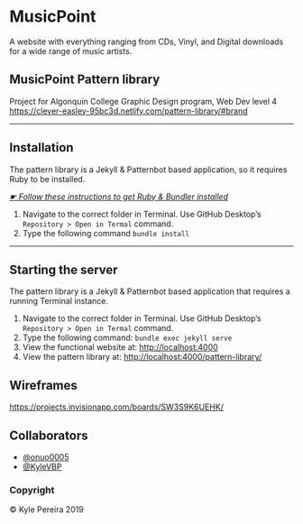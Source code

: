 # MusicPoint

A website with everything ranging from CDs, Vinyl, and Digital downloads for a wide range of music artists.

## MusicPoint Pattern library

Project for Algonquin College Graphic Design program, Web Dev level 4
https://clever-easley-95bc3d.netlify.com/pattern-library/#brand

---

## Installation

The pattern library is a Jekyll & Patternbot based application, so it requires Ruby to be installed.

[*☛ Follow these instructions to get Ruby & Bundler installed*](https://learn-the-web.algonquindesign.ca/courses/web-dev-4/install-more-developer-tools/)

1. Navigate to the correct folder in Terminal. Use GitHub Desktop’s `Repository > Open in Termal` command.
2. Type the following command `bundle install`

---

## Starting the server

The pattern library is a Jekyll & Patternbot based application that requires a running Terminal instance.

1. Navigate to the correct folder in Terminal. Use GitHub Desktop’s `Repository > Open in Termal` command.
2. Type the following command: `bundle exec jekyll serve`
3. View the functional website at: [http://localhost:4000](http://localhost:4000)
4. View the pattern library at: [http://localhost:4000/pattern-library/](http://localhost:4000/pattern-library/)

## Wireframes

https://projects.invisionapp.com/boards/SW3S9K6UEHK/

## Collaborators

- [@onuo0005](https://github.com/onuo0005)
- [@KyleVBP](https://github.com/KyleVBP)

### Copyright

© Kyle Pereira 2019
